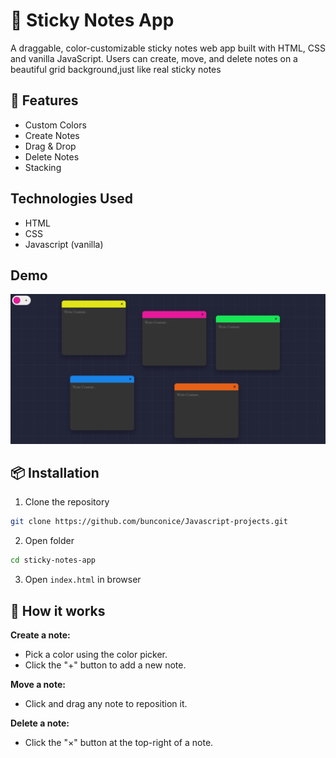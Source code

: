 # 📝 Sticky Notes App

A draggable, color-customizable sticky notes web app built with HTML, CSS and vanilla JavaScript.
Users can create, move, and delete notes on a beautiful grid background,just like real sticky notes

## 🚀 Features

- Custom Colors
- Create Notes
- Drag & Drop
- Delete Notes
- Stacking

## Technologies Used

- HTML
- CSS
- Javascript (vanilla)

## Demo

![screenshot of the app](./img/screenshot.png)

## 📦 Installation

1. Clone the repository

```bash
git clone https://github.com/bunconice/Javascript-projects.git
```

2. Open folder

```bash
cd sticky-notes-app
```

3. Open `index.html` in browser

## 🧠 How it works

**Create a note:**

- Pick a color using the color picker.
- Click the "+" button to add a new note.

**Move a note:**

- Click and drag any note to reposition it.

**Delete a note:**

- Click the "×" button at the top-right of a note.
